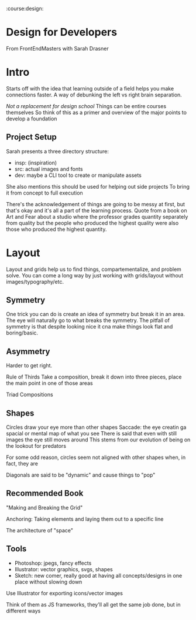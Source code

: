 :course:design:

# Design for Developers
From FrontEndMasters with Sarah Drasner


# Intro
Starts off with the idea that learning outside of a field helps you make connections faster. A way of debunking the left vs right brain separation.

*Not a replacement for design school*
Things can be entire courses themselves
So think of this as a primer and overview of the major points to develop a foundation

## Project Setup
Sarah presents a three directory structure:
- insp: (inspiration)
- src: actual images and fonts
- dev: maybe a CLI tool to create or manipulate assets

She also mentions this should be used for helping out side projects
To bring it from concept to full execution

There's the acknowledgement of things are going to be messy at first, but that's okay and it's all a part of the learning process.
Quote from a book on Art and Fear about a studio where the professor grades quantity separately from quality but the people who produced the highest quality were also those who produced the highest quantity.


# Layout
Layout and grids help us to find things, compartementalize, and problem solve.
You can come a long way by just working with grids/layout without images/typography/etc.

## Symmetry
One trick you can do is create an idea of symmetry but break it in an area.
The eye will naturally go to what breaks the symmetry.
The pitfall of symmetry is that despite looking nice it cna make things look flat and boring/basic.

## Asymmetry
Harder to get right.

Rule of Thirds
Take a composition, break it down into three pieces, place the main point in one of those areas

Triad Compositions

## Shapes
Circles draw your eye more than other shapes
Saccade: the eye creatin ga spacial or mental map of what you see
There is said that even with still images the eye still moves around
This stems from our evolution of being on the lookout for predators

For some odd reason, circles seem not aligned with other shapes when, in fact, they are

Diagonals are said to be "dynamic" and cause things to "pop"

## Recommended Book
"Making and Breaking the Grid"

Anchoring: Taking elements and laying them out to a specific line

The architecture of "space"

## Tools
- Photoshop: jpegs, fancy effects
- Illustrator: vector graphics, svgs, shapes
- Sketch: new comer, really good at having all concepts/designs in one place without slowing down

Use Illustrator for exporting icons/vector images

Think of them as JS frameworks, they'll all get the same job done, but in different ways
